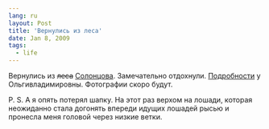 ```yaml
---
lang: ru
layout: Post
title: 'Вернулись из леса'
date: Jan 8, 2009
tags:
  - life
---
```


Вернулись из ~~леса~~ [Солонцова](http://www.solontsovo.ru/ 'Солонцово'). Замечательно отдохнули. [Подробности](http://airve.livejournal.com/528823.html 'Пара слов про Новый год в журнале у снежного хомяка Ольгивладимировны') у Ольгивладимировны. Фотографии скоро будут.

P. S. А я опять потерял шапку. На этот раз верхом на лошади, которая неожиданно стала догонять впереди идущих лошадей рысью и пронесла меня головой через низкие ветки.
